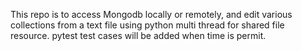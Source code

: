This repo is to access Mongodb locally or remotely, and edit various collections from a text file using python multi thread for shared file resource.
pytest test cases will be added when time is permit.
